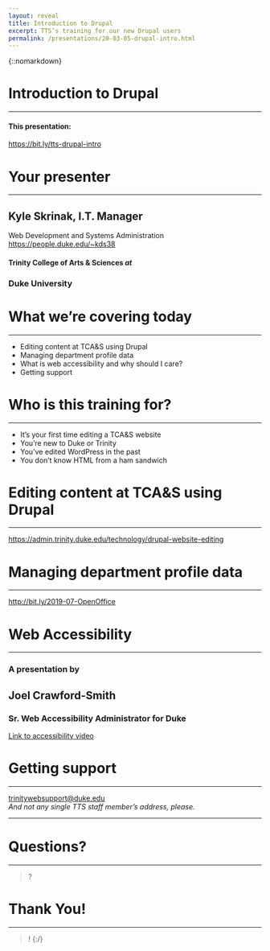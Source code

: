 ```yaml
---
layout: reveal
title: Introduction to Drupal
excerpt: TTS’s training for our new Drupal users
permalink: /presentations/20-03-05-drupal-intro.html
---
```

{::nomarkdown}

# Introduction to Drupal

----

#### This presentation:
https://bit.ly/tts-drupal-intro



# Your presenter

----

## Kyle Skrinak, I.T. Manager 
Web Development and Systems Administration  
https://people.duke.edu/~kds38  

#### Trinity College of Arts &amp; Sciences _at_
### Duke University



# What we’re covering today

----

* Editing content at TCA&S using Drupal
* Managing department profile data
* What is web accessibility and why should I care?
* Getting support



# Who is this training for?

----

* It’s your first time editing a TCA&S website
* You’re new to Duke or Trinity
* You’ve edited WordPress in the past
* You don’t know HTML from a ham sandwich



# Editing content at TCA&S using Drupal

----

https://admin.trinity.duke.edu/technology/drupal-website-editing



# Managing department profile data

----

http://bit.ly/2019-07-OpenOffice



# Web Accessibility

----

### A presentation by
## Joel Crawford-Smith
### Sr. Web Accessibility Administrator for Duke

[Link to accessibility video](https://drive.google.com/file/d/1bk3AtrxzdD20OnfudFQn_xsc36oWBIQ3/view?t=0m49s "Joel Crawford-Smith's Accessibility video link")




# Getting support

----

trinitywebsupport@duke.edu  
*And not any single TTS staff member’s address, please.*

----



# Questions?

----

> ?



# Thank You!

----

> !
{:/}
